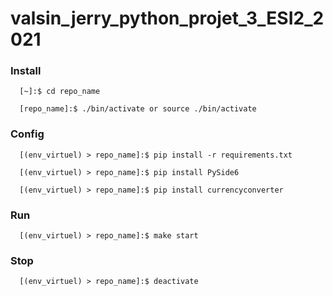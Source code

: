 # valsin_jerry_python_projet_3_ESI2_2021


### Install
```
  [~]:$ cd repo_name
```

```
  [repo_name]:$ ./bin/activate or source ./bin/activate 
```

### Config
```
  [(env_virtuel) > repo_name]:$ pip install -r requirements.txt 
```
```
  [(env_virtuel) > repo_name]:$ pip install PySide6
```
```
  [(env_virtuel) > repo_name]:$ pip install currencyconverter
```

### Run
```
  [(env_virtuel) > repo_name]:$ make start
```

### Stop
```
  [(env_virtuel) > repo_name]:$ deactivate
```